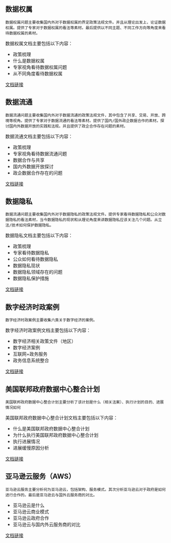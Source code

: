 ## 数据权属
    数据权属问题主要收集国内外对于数据权属的界定政策法规文件。并且从理论出发上，论证数据权属。提供了专家对于数据权属的看法等素材。最后提供以不同主题、不同工作方向等角度来看待数据权属的素材。
数据权属文档主要包括以下内容：
- 政策梳理
- 什么是数据权属
- 专家视角看待数据权属问题
- 从不同角度看待数据权属

[文档链接](http://note.youdao.com/noteshare?id=da149a53de159fcdd83b6ad9c4f4f128)

## 数据流通
    数据流通问题主要收集国内外对于数据流通的政策法规文件，其中包含了共享、交易、开放、跨境等视角。提供了专家对于数据流通的看法等素材。提供了国内/国外政企数据合作的素材。探讨国内外数据开放的实践和法规。并且提供了政企合作存在问题的素材。
数据流通文档主要包括以下内容：
- 政策梳理
- 专家视角看待数据流通问题
- 数据合作与共享
- 国内外数据开放探讨
- 政企数据合作存在的问题

[文档链接](http://note.youdao.com/noteshare?id=ee758175757127e09677d5ecd232f5e1)
## 数据隐私
    数据流通问题主要收集国内外对于数据隐私的政策法规文件。提供专家看待数据隐私和公众对数据隐私的看法素材，当今数据隐私的现状和从理论角度来讲数据隐私应该关注几个问题。从立法/技术如何保护数据隐私。
数据隐私文档主要包括以下内容：
- 政策梳理
- 专家看待数据隐私
- 公众如何看待数据隐私
- 数据隐私现状
- 数据隐私领域存在的问题
- 数据隐私保护措施

[文档链接](http://note.youdao.com/noteshare?id=8395a169023643c4e814796e93051b4c)

<!--## 数据中心-->
<!--    数据中心主要收集数据中心当今发展的现状和趋势、从国家、企业角度来看待数据中心和从政策和技术来分析数据中心-->
<!--数据中心文档主要包括以下内容：-->
<!--- 数据中心现状及其发展趋势-->
<!--- 从不同角度看待数据中心-->
<!--- 数据中心政策环境-->
<!--- 数据中心技术特点-->

<!--[文档链接](http://note.youdao.com/noteshare?id=8e7ce0e34c48f1dc770f6584f6ea49ce)-->
## 数字经济时政案例
    数字经济时政案例主要收集六类关于数字经济的案例。
数字经济时政案例文档主要包括以下内容：
- 数字经济相关政策文件（地区）
- 数字经济案例
- 互联网+政务服务
- 政务信息系统整合

[文档链接](https://note.youdao.com/ynoteshare1/index.html?id=69767c6aa575c25a0d41772c59208391&type=note)

## 美国联邦政府数据中心整合计划
    美国联邦政府数据中心整合计划主要分析了该计划是什么（相关法案）、执行计划的目的、进展情况如何
美国联邦政府数据中心整合计划文档主要包括以下内容：
- 什么是美国联邦政府数据中心整合计划
- 为什么执行美国联邦政府数据中心整合计划
- 执行进展情况
- 进展缓慢原因分析

[文档链接](http://note.youdao.com/noteshare?id=c40239597439eb2a2faf860f616b9bc4)
## 亚马逊云服务（AWS）
    亚马逊云服务主要分析何为亚马逊云，包括架构、服务模式。其次分析亚马逊云对于政府是如何进行合作的。最后是亚马逊云与国外云服务商的对比。
- 亚马逊云是什么
- 亚马逊云商业模式
- 亚马逊云政府合作
- 亚马逊云与国内外云服务商的对比

[文档链接](http://note.youdao.com/noteshare?id=7f7f9da99d0a9a80c1f86d0c13e33ca5)
